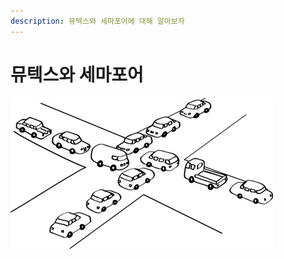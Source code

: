 ```yaml
---
description: 뮤텍스와 세마포어에 대해 알아보자
---
```


# 뮤텍스와 세마포어

![](../../.gitbook/assets/99471c465a31252e1d.jpg)

